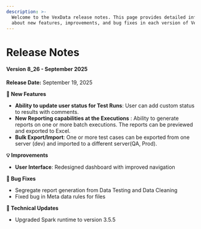 ```yaml
---
description: >-
  Welcome to the VexData release notes. This page provides detailed information
  about new features, improvements, and bug fixes in each version of VexData.
---
```


# Release Notes

#### Version 8\_26 - September 2025

**Release Date:** September 19, 2025

**🚀 New Features**

* **Ability to update user status for Test Runs**: User can add custom status to results with comments.
* **New Reporting capabilities at the Executions** : Ability to generate reports on one or more batch executions. The reports can be previewed and exported to Excel.
* **Bulk Export/Import**: One or more test cases can be exported from one server (dev) and imported to a different server(QA, Prod).&#x20;

**💡 Improvements**

* **User Interface**: Redesigned dashboard with improved navigation

**🐛 Bug Fixes**

* Segregate report generation from Data Testing and Data Cleaning
* Fixed bug in Meta data rules for files

**🔧 Technical Updates**

* Upgraded Spark runtime to version 3.5.5

